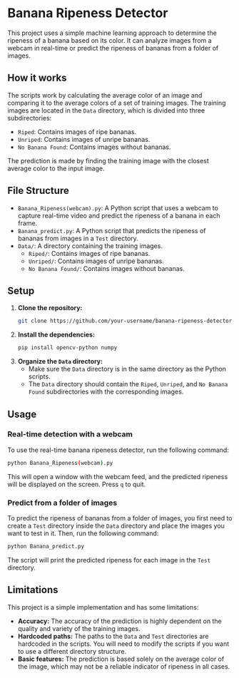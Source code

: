 # Banana Ripeness Detector

This project uses a simple machine learning approach to determine the ripeness of a banana based on its color. It can analyze images from a webcam in real-time or predict the ripeness of bananas from a folder of images.

## How it works

The scripts work by calculating the average color of an image and comparing it to the average colors of a set of training images. The training images are located in the `Data` directory, which is divided into three subdirectories:

- `Riped`: Contains images of ripe bananas.
- `Unriped`: Contains images of unripe bananas.
- `No Banana Found`: Contains images without bananas.

The prediction is made by finding the training image with the closest average color to the input image.

## File Structure

- `Banana_Ripeness(webcam).py`: A Python script that uses a webcam to capture real-time video and predict the ripeness of a banana in each frame.
- `Banana_predict.py`: A Python script that predicts the ripeness of bananas from images in a `Test` directory.
- `Data/`: A directory containing the training images.
  - `Riped/`: Contains images of ripe bananas.
  - `Unriped/`: Contains images of unripe bananas.
  - `No Banana Found/`: Contains images without bananas.

## Setup

1. **Clone the repository:**
   ```bash
   git clone https://github.com/your-username/banana-ripeness-detector.git
   ```
2. **Install the dependencies:**
   ```bash
   pip install opencv-python numpy
   ```
3. **Organize the `Data` directory:**
   - Make sure the `Data` directory is in the same directory as the Python scripts.
   - The `Data` directory should contain the `Riped`, `Unriped`, and `No Banana Found` subdirectories with the corresponding images.

## Usage

### Real-time detection with a webcam

To use the real-time banana ripeness detector, run the following command:

```bash
python Banana_Ripeness(webcam).py
```

This will open a window with the webcam feed, and the predicted ripeness will be displayed on the screen. Press `q` to quit.

### Predict from a folder of images

To predict the ripeness of bananas from a folder of images, you first need to create a `Test` directory inside the `Data` directory and place the images you want to test in it. Then, run the following command:

```bash
python Banana_predict.py
```

The script will print the predicted ripeness for each image in the `Test` directory.

## Limitations

This project is a simple implementation and has some limitations:

- **Accuracy:** The accuracy of the prediction is highly dependent on the quality and variety of the training images.
- **Hardcoded paths:** The paths to the `Data` and `Test` directories are hardcoded in the scripts. You will need to modify the scripts if you want to use a different directory structure.
- **Basic features:** The prediction is based solely on the average color of the image, which may not be a reliable indicator of ripeness in all cases.
